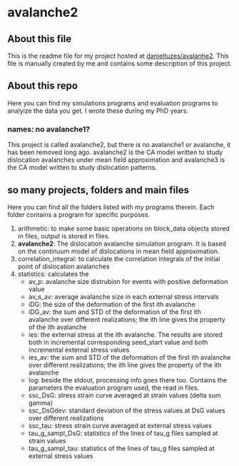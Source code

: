 # avalanche2

## About this file
This is the readme file for my project hosted at [danieltuzes/avalanhe2](https://github.com/danieltuzes/avalanche2). This file is manually created by me and contains some description of this project.
## About this repo
Here you can find my simulations programs and evaluation programs to analyize the data you get. I wrote these during my PhD years.
### names: no avalanche1?
This project is called avalanche2, but there is no avalanche1 or avalanche, it has been removed long ago. avalanche2 is the CA model written to study dislocation avalanches under mean field approximation and avalanche3 is the CA model written to study dislocation patterns.
## so many projects, folders and main files
Here you can find all the folders listed with my programs therein. Each folder contains a program for specific purposes.

1. arithmetic: to make some basic operations on block_data objects stored in files, output is stored in files.
2. **avalanche2**: The dislocation avalanche simulation program. It is based on the continuum model of dislocations in mean field approximation.
3. correlation_integral: to calculate the correlation integrals of the initial point of dislocation avalanches
4. statistics: calculates the
	* av_p:	avalanche size distrubion for events with positive deformation value
	* av_s_av:	average avalanche size in each external stress intervals
	* iDG:	the size of the deformation of the first ith avalanche
	* iDG_av:	the sum and STD of the deformation of the first ith avalanche over different realizations; the ith line gives the property of the ith avalanche
	* ies:	the external stress at the ith avalanche. The results are stored both in incremental corresponding seed_start value and both incremental external stress values
	* ies_av:	the sum and STD of the deformation of the first ith avalanche over different realizations; the ith line gives the property of the ith avalanche
	* log:	beside the stdout, processing info goes there too. Contains the parameters the evaluation program used, the read in files.
	* ssc_DsG:	stress strain curve averaged at strain values (delta sum gamma)
	* ssc_DsGdev:	standard deviation of the stress values at DsG values over different realizations
	* ssc_tau:	stress strain curve averaged at external stress values
	* tau_g_sampl_DsG:	statistics of the lines of tau_g files sampled at strain values
	* tau_g_sampl_tau:	statistics of the lines of tau_g files sampled at external stress values